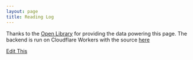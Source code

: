 ```yaml
---
layout: page
title: Reading Log
---
```


<head>
  <link rel="stylesheet" href="/css/books.css">
</head>


<div id=books>
</div>

Thanks to the [Open Library](https://openlibrary.org/) for providing the data powering this page. The backend is run on Cloudflare Workers with the source [here](https://github.com/varun7654/Workers-Books-Api)

<script>
    fetch(
		'https://books.api.dacubeking.com/read',
	)
    .then(function(response) {
        // When the page is loaded convert it to text
        return response.json()
    })
    .then(function(json) {
        async function fetchImage(url) {
            const img = new Image();
            return new Promise((res, rej) => {
                img.onload = () => res(img);
                img.onerror = e => rej(e);
                img.src = url;
            });
        }

        
        json.forEach(function(bookData) {
            var authorHtml = 
                bookData.authors.map(
                    (author, index) => `<a href="${bookData.authorLinks[index]}">${author}</a>`
                )

            authorHtml = authorHtml.join(", ");

            fetchImage(bookData.coverLink)

            var currentlyReadingHtml = ""
            if (bookData.list === "Currently Reading") {
                currentlyReadingHtml = `<div class="currently-reading">Currently Reading - ${Math.round(bookData.percentComplete * 100)}%</div>`
            }

            var html = `
                <div class="book">
                    <div style="display:inline-block;vertical-align:top;">
                        <a href="${bookData.link}">
                            <img src="${bookData.coverLink}" alt="Book Cover for, ${bookData.name}">
                        </a>
                    </div>
                    <div style="display:inline-block;vertical-align:bottom;">
                        ${currentlyReadingHtml}
                        <div class="book-title">
                            <a href="${bookData.link}">${bookData.name}</a>
                        </div>
                        <div class="author">
                            ${authorHtml}
                        </div>
                        <div class="published">
                            ${bookData.published}
                        </div>
                    </div>
                </div>
            `

            document.getElementById("books").innerHTML +=  html
        });
    })
</script>

[Edit This](/readingedit/reading)
